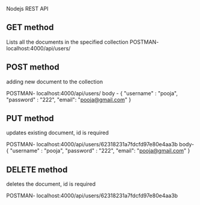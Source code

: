 Nodejs REST API 

GET method
------------------------------------------------------

Lists all the documents in the specified collection
POSTMAN- localhost:4000/api/users/

POST method
-------------------------------------------------------

adding new document to the collection

POSTMAN- localhost:4000/api/users/
body - {
    "username" : "pooja",
    "password" : "222",
    "email": "pooja@gmail.com"
} 

PUT method
-----------------------------------------------------------
updates existing document, id is required

POSTMAN- localhost:4000/api/users/62318231a7fdcfd97e80e4aa3b
body- {
    "username" : "pooja",
    "password" : "222",
    "email": "pooja@gmail.com"
} 

DELETE method
-----------------------------------------------------------
deletes the document, id is required

POSTMAN- localhost:4000/api/users/62318231a7fdcfd97e80e4aa3b
